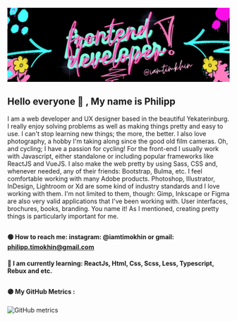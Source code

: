 ![enter image description here](https://github.com/iamtimokhin/iamtimokhin/blob/master/frontend.png?raw=true)

## Hello everyone 👾 , My name is Philipp

I am a web developer and UX designer based in the beautiful
Yekaterinburg. I really enjoy solving problems as well as making
things pretty and easy to use. I can't stop learning new things; the more, the better. I also love photography, a hobby I'm taking along since the good old film cameras. Oh, and cycling; I have a passion for cycling! For the front-end I usually work with Javascript, either standalone or including popular frameworks like ReactJS and VueJS. I also make the web pretty by using Sass, CSS and, whenever needed, any of their friends: Bootstrap, Bulma, etc. I feel comfortable working with many Adobe products. Photoshop, Illustrator, InDesign, Lightroom or Xd are some kind of industry standards and I love working with them. I'm not limited to them, though: Gimp, Inkscape or Figma are also very valid applications that I've been working with. User interfaces, brochures, books, branding. You name it! As I mentioned, creating pretty things is particularly important for me.

##

#### 🟢 How to reach me: instagram: @iamtimokhin or gmail: philipp.timokhin@gmail.com

#### 🔵 I am currently learning: ReactJs, Html, Css, Scss, Less, Typescript, Rebux and etc.

##

#### 🟣 My GitHub Metrics :

![GitHub metrics](https://metrics.lecoq.io/iamtimokhin)
